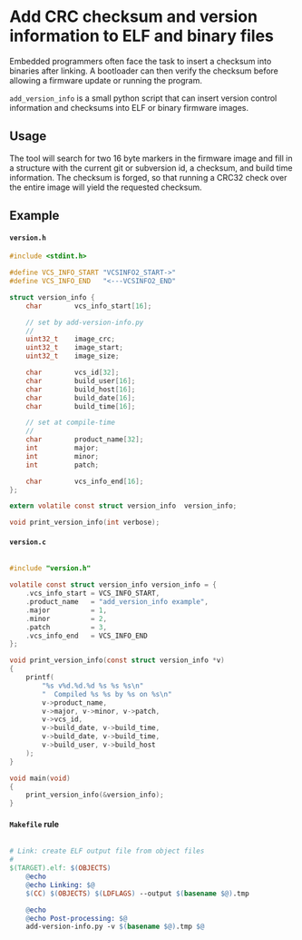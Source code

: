 # Add CRC checksum and version information to ELF and binary files

Embedded programmers often face the task to insert a checksum into binaries
after linking. A bootloader can then verify the checksum before allowing a
firmware update or running the program.

`add_version_info` is a small python script that can insert version control
information and checksums into ELF or binary firmware images.


## Usage

The tool will search for two 16 byte markers in the firmware image and fill
in a structure with the current git or subversion id, a checksum, and build
time information. The checksum is forged, so that running a CRC32 check over
the entire image will yield the requested checksum.


## Example

#### `version.h`

```C
#include <stdint.h>

#define VCS_INFO_START "VCSINFO2_START->"
#define VCS_INFO_END   "<---VCSINFO2_END"

struct version_info {
    char        vcs_info_start[16];

    // set by add-version-info.py
    //
    uint32_t    image_crc;
    uint32_t    image_start;
    uint32_t    image_size;

    char        vcs_id[32];
    char        build_user[16];
    char        build_host[16];
    char        build_date[16];
    char        build_time[16];

    // set at compile-time
    //
    char        product_name[32];
    int         major;
    int         minor;
    int         patch;

    char        vcs_info_end[16];
};

extern volatile const struct version_info  version_info;

void print_version_info(int verbose);
```

#### `version.c`

```C

#include "version.h"

volatile const struct version_info version_info = {
    .vcs_info_start = VCS_INFO_START,
    .product_name   = "add_version_info example",
    .major          = 1,
    .minor          = 2,
    .patch          = 3,
    .vcs_info_end   = VCS_INFO_END
};

void print_version_info(const struct version_info *v)
{
    printf(
        "%s v%d.%d.%d %s %s %s\n"
        "  Compiled %s %s by %s on %s\n"
        v->product_name,
        v->major, v->minor, v->patch,
        v->vcs_id,
        v->build_date, v->build_time,
        v->build_date, v->build_time,
        v->build_user, v->build_host
    );
}

void main(void)
{
    print_version_info(&version_info);
}

```

#### `Makefile` rule

```Makefile

# Link: create ELF output file from object files
#
$(TARGET).elf: $(OBJECTS)
	@echo
	@echo Linking: $@
	$(CC) $(OBJECTS) $(LDFLAGS) --output $(basename $@).tmp

	@echo
	@echo Post-processing: $@
	add-version-info.py -v $(basename $@).tmp $@

```
